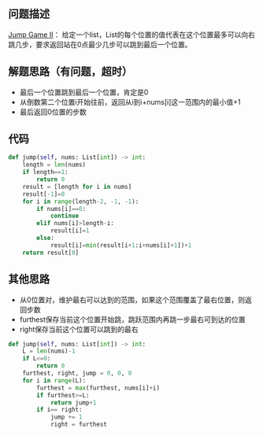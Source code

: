 ## 问题描述
[Jump Game II](https://leetcode.com/problems/jump-game-ii/ )：
给定一个list，List的每个位置的值代表在这个位置最多可以向右跳几步，要求返回站在0点最少几步可以跳到最后一个位置。

## 解题思路（有问题，超时）
* 最后一个位置跳到最后一个位置，肯定是0
* 从倒数第二个位置i开始往前，返回从i到i+nums[i]这一范围内的最小值+1
* 最后返回0位置的步数


## 代码
```python
def jump(self, nums: List[int]) -> int:
    length = len(nums)
    if length==1:
        return 0
    result = [length for i in nums]
    result[-1]=0
    for i in range(length-2, -1, -1):
        if nums[i]==0:
            continue
        elif nums[i]>length-i:
            result[i]=1
        else:
            result[i]=min(result[i+1:i+nums[i]+1])+1
    return result[0]
```
## 其他思路
- 从0位置对，维护最右可以达到的范围，如果这个范围覆盖了最右位置，则返回步数
- furthest保存当前这个位置开始跳，跳跃范围内再跳一步最右可到达的位置
- right保存当前这个位置可以跳到的最右
```python
def jump(self, nums: List[int]) -> int:
    L = len(nums)-1
    if L<=0:
        return 0
    furthest, right, jump = 0, 0, 0
    for i in range(L):
        furthest = max(furthest, nums[i]+i)
        if furthest>=L:
            return jump+1
        if i== right:
            jump += 1
            right = furthest
```
